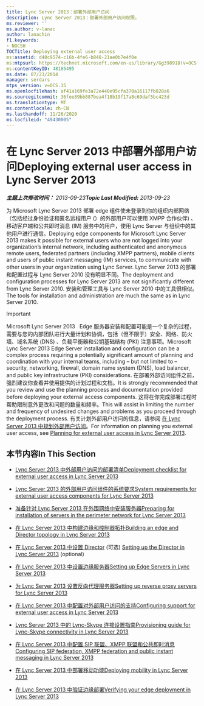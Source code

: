 ```yaml
---
title: Lync Server 2013：部署外部用户访问
description: Lync Server 2013：部署外部用户访问权限。
ms.reviewer: ''
ms.author: v-lanac
author: lanachin
f1.keywords:
- NOCSH
TOCTitle: Deploying external user access
ms:assetid: d40c9574-c16b-4fe6-b848-21ae0b7e4f0e
ms:mtpsurl: https://technet.microsoft.com/en-us/library/Gg398918(v=OCS.15)
ms:contentKeyID: 48185495
ms.date: 07/23/2014
manager: serdars
mtps_version: v=OCS.15
ms.openlocfilehash: af41a169fe3a72e440e95cfa370a16117fb828a6
ms.sourcegitcommit: 36fee89bb887bea4f18b19f17a8c69daf5bc423d
ms.translationtype: MT
ms.contentlocale: zh-CN
ms.lasthandoff: 11/26/2020
ms.locfileid: "49430005"
---
```

# <a name="deploying-external-user-access-in-lync-server-2013"></a><span data-ttu-id="84cbc-103">在 Lync Server 2013 中部署外部用户访问</span><span class="sxs-lookup"><span data-stu-id="84cbc-103">Deploying external user access in Lync Server 2013</span></span>

<div data-xmlns="http://www.w3.org/1999/xhtml">

<div class="topic" data-xmlns="http://www.w3.org/1999/xhtml" data-msxsl="urn:schemas-microsoft-com:xslt" data-cs="https://msdn.microsoft.com/">

<div data-asp="https://msdn2.microsoft.com/asp">



</div>

<div id="mainSection">

<div id="mainBody"><span data-ttu-id="84cbc-104">

<span> </span></span><span class="sxs-lookup"><span data-stu-id="84cbc-104">

<span> </span></span></span>

<span data-ttu-id="84cbc-105">_**主题上次修改时间：** 2013-09-23_</span><span class="sxs-lookup"><span data-stu-id="84cbc-105">_**Topic Last Modified:** 2013-09-23_</span></span>

<span data-ttu-id="84cbc-106">为 Microsoft Lync Server 2013 部署 edge 组件使未登录到你的组织内部网络（包括经过身份验证和匿名远程用户 (）的外部用户可以使用 XMPP 合作伙伴) 、移动客户端和公共即时消息 (IM) 服务中的用户，使用 Lync Server 与组织中的其他用户进行通信。</span><span class="sxs-lookup"><span data-stu-id="84cbc-106">Deploying edge components for Microsoft Lync Server 2013 makes it possible for external users who are not logged into your organization’s internal network, including authenticated and anonymous remote users, federated partners (including XMPP partners), mobile clients and users of public instant messaging (IM) services, to communicate with other users in your organization using Lync Server.</span></span> <span data-ttu-id="84cbc-107">Lync Server 2013 的部署和配置过程与 Lync Server 2010 没有明显不同。</span><span class="sxs-lookup"><span data-stu-id="84cbc-107">The deployment and configuration processes for Lync Server 2013 are not significantly different from Lync Server 2010.</span></span> <span data-ttu-id="84cbc-108">安装和管理工具与 Lync Server 2010 中的工具很相似。</span><span class="sxs-lookup"><span data-stu-id="84cbc-108">The tools for installation and administration are much the same as in Lync Server 2010.</span></span>

<div>


> [!IMPORTANT]  
> <span data-ttu-id="84cbc-109">Microsoft Lync Server 2013 &nbsp; Edge 服务器安装和配置可能是一个复杂的过程，需要与您的内部团队进行大量计划和协调，包括（但不限于）安全、网络、防火墙、域名系统 (DNS) 、负载平衡器和公钥基础结构 (PKI) 注意事项。</span><span class="sxs-lookup"><span data-stu-id="84cbc-109">Microsoft Lync Server 2013&nbsp;Edge Server installation and configuration can be a complex process requiring a potentially significant amount of planning and coordination with your internal teams, including – but not limited to – security, networking, firewall, domain name system (DNS), load balancer, and public key infrastructure (PKI) considerations.</span></span> <span data-ttu-id="84cbc-110">在部署外部访问组件之前，强烈建议你查看并使用提供的计划过程和文档。</span><span class="sxs-lookup"><span data-stu-id="84cbc-110">It is strongly recommended that you review and use the planning process and documentation provided before deploying your external access components.</span></span> <span data-ttu-id="84cbc-111">这将在你完成部署过程时帮助限制意外更改和问题的数量和频率。</span><span class="sxs-lookup"><span data-stu-id="84cbc-111">This will assist in limiting the number and frequency of undesired changes and problems as you proceed through the deployment process.</span></span> <span data-ttu-id="84cbc-112">有关计划外部用户访问的信息，请参阅 <A href="lync-server-2013-planning-for-external-user-access.md">在 Lync Server 2013 中规划外部用户访问</A>。</span><span class="sxs-lookup"><span data-stu-id="84cbc-112">For information on planning you external user access, see <A href="lync-server-2013-planning-for-external-user-access.md">Planning for external user access in Lync Server 2013</A>.</span></span>



</div>

<div>

## <a name="in-this-section"></a><span data-ttu-id="84cbc-113">本节内容</span><span class="sxs-lookup"><span data-stu-id="84cbc-113">In This Section</span></span>

  - [<span data-ttu-id="84cbc-114">Lync Server 2013 中外部用户访问的部署清单</span><span class="sxs-lookup"><span data-stu-id="84cbc-114">Deployment checklist for external user access in Lync Server 2013</span></span>](lync-server-2013-deployment-checklist-for-external-user-access.md)

  - [<span data-ttu-id="84cbc-115">Lync Server 2013 的外部用户访问组件的系统要求</span><span class="sxs-lookup"><span data-stu-id="84cbc-115">System requirements for external user access components for Lync Server 2013</span></span>](lync-server-2013-system-requirements-for-external-user-access-components.md)

  - [<span data-ttu-id="84cbc-116">准备针对 Lync Server 2013 在外围网络中安装服务器</span><span class="sxs-lookup"><span data-stu-id="84cbc-116">Preparing for installation of servers in the perimeter network for Lync Server 2013</span></span>](lync-server-2013-preparing-for-installation-of-servers-in-the-perimeter-network.md)

  - [<span data-ttu-id="84cbc-117">在 Lync Server 2013 中构建边缘和控制器拓扑</span><span class="sxs-lookup"><span data-stu-id="84cbc-117">Building an edge and Director topology in Lync Server 2013</span></span>](lync-server-2013-building-an-edge-and-director-topology.md)

  - <span data-ttu-id="84cbc-118">[在 Lync Server 2013 中设置 Director](lync-server-2013-setting-up-the-director.md) (可选) </span><span class="sxs-lookup"><span data-stu-id="84cbc-118">[Setting up the Director in Lync Server 2013](lync-server-2013-setting-up-the-director.md) (optional)</span></span>

  - [<span data-ttu-id="84cbc-119">在 Lync Server 2013 中设置边缘服务器</span><span class="sxs-lookup"><span data-stu-id="84cbc-119">Setting up Edge Servers in Lync Server 2013</span></span>](lync-server-2013-setting-up-edge-servers.md)

  - [<span data-ttu-id="84cbc-120">为 Lync Server 2013 设置反向代理服务器</span><span class="sxs-lookup"><span data-stu-id="84cbc-120">Setting up reverse proxy servers for Lync Server 2013</span></span>](lync-server-2013-setting-up-reverse-proxy-servers.md)

  - [<span data-ttu-id="84cbc-121">在 Lync Server 2013 中配置对外部用户访问的支持</span><span class="sxs-lookup"><span data-stu-id="84cbc-121">Configuring support for external user access in Lync Server 2013</span></span>](lync-server-2013-configuring-support-for-external-user-access.md)

  - [<span data-ttu-id="84cbc-122">Lync Server 2013 中的 Lync-Skype 连接设置指南</span><span class="sxs-lookup"><span data-stu-id="84cbc-122">Provisioning guide for Lync-Skype connectivity in Lync Server 2013</span></span>](lync-server-2013-provisioning-guide-for-lync-skype-connectivity.md)

  - [<span data-ttu-id="84cbc-123">在 Lync Server 2013 中配置 SIP 联盟、XMPP 联盟和公共即时消息</span><span class="sxs-lookup"><span data-stu-id="84cbc-123">Configuring SIP federation, XMPP federation and public instant messaging in Lync Server 2013</span></span>](lync-server-2013-configuring-sip-federation-xmpp-federation-and-public-instant-messaging.md)

  - [<span data-ttu-id="84cbc-124">在 Lync Server 2013 中部署移动功能</span><span class="sxs-lookup"><span data-stu-id="84cbc-124">Deploying mobility in Lync Server 2013</span></span>](lync-server-2013-deploying-mobility.md)

  - [<span data-ttu-id="84cbc-125">在 Lync Server 2013 中验证边缘部署</span><span class="sxs-lookup"><span data-stu-id="84cbc-125">Verifying your edge deployment in Lync Server 2013</span></span>](lync-server-2013-verifying-your-edge-deployment.md)

<span data-ttu-id="84cbc-126"></div>

</div>

<span> </span>

</div>

</div>

</span><span class="sxs-lookup"><span data-stu-id="84cbc-126"></div>

</div>

<span> </span>

</div>

</div>

</span></span></div>


